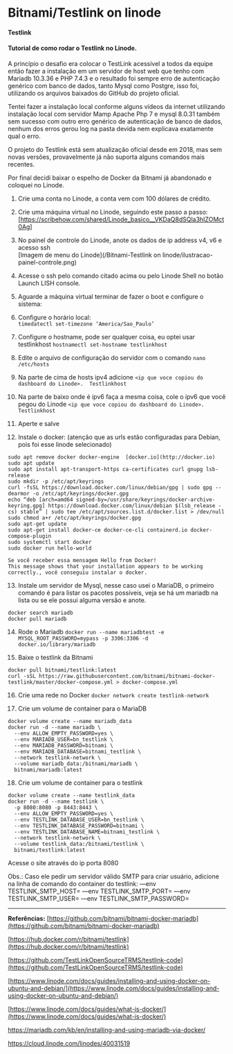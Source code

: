 # Bitnami/Testlink on linode
#### Testlink
#### Tutorial de como rodar o Testlink no Linode.

A princípio o desafio era colocar o TestLink acessível a todos da equipe então fazer a instalação em um servidor de host web que tenho com Mariadb 10.3.36 e PHP 7.4.3 e o resultado foi sempre erro de autenticação genérico com banco de dados, tanto Mysql como Postgre, isso foi, utilizando os arquivos baixados do GitHub do projeto oficial.

Tentei fazer a instalação local conforme alguns vídeos da internet utilizando instalação local com servidor Mamp Apache Php 7 e mysql 8.0.31 também sem sucesso com outro erro genérico de autenticação de banco de dados, nenhum dos erros gerou log na pasta devida nem explicava exatamente qual o erro.

O projeto do Testlink está sem atualização oficial desde em 2018, mas sem novas versões, provavelmente já não suporta alguns comandos mais recentes.

Por final decidi baixar o espelho de Docker da Bitnami já abandonado e coloquei no Linode.

1. Crie uma conta no  Linode, a conta vem com 100 dólares de crédito.

2. Crie uma máquina virtual no Linode, seguindo este passo a passo:
 [https://scribehow.com/shared/Linode_basico__VKDaQ8dSQla3hIZOMct0Ag]

3. No painel de controle do Linode, anote os dados de ip address v4, v6 e acesso ssh\
[Imagem de menu do Linode](/Bitnami-Testlink on linode/ilustracao-painel-controle.png)

4. Acesse o ssh pelo comando citado acima ou pelo Linode Shell no botão Launch LISH console.

5. Aguarde a máquina virtual terminar de fazer o boot e configure o sistema:

6. Configure o horário local:\
`timedatectl set-timezone ‘America/Sao_Paulo’`

7. Configure o hostname, pode ser qualquer coisa, eu optei usar testlinkhost
`hostnamectl set-hostname testlinkhost `

8. Edite o arquivo de configuração do servidor com o comando
`nano /etc/hosts`

9. Na parte de cima de hosts ipv4 adicione
`<ip que voce copiou do dashboard do Linode>.  Testlinkhost`

10. Na parte de baixo onde é ipv6 faça a mesma coisa, cole o ipv6 que você pegou do Linode
`<ip que voce copiou do dashboard do Linode>.  Testlinkhost`

11. Aperte <ctrl-x> e salve

12. Instale o docker: (atenção que as urls estão configuradas para Debian, pois foi esse linode selecionado)
```
sudo apt remove docker docker-engine  [docker.io](http://docker.io) 
sudo apt update
sudo apt install apt-transport-https ca-certificates curl gnupg lsb-release
sudo mkdir -p /etc/apt/keyrings
curl -fsSL https://download.docker.com/linux/debian/gpg | sudo gpg --dearmor -o /etc/apt/keyrings/docker.gpg
echo “deb [arch=amd64 signed-by=/usr/share/keyrings/docker-archive-keyring.gpg] https://download.docker.com/linux/debian $(lsb_release -cs) stable” | sudo tee /etc/apt/sources.list.d/docker.list > /dev/null
sudo chmod a+r /etc/apt/keyrings/docker.gpg
sudo apt-get update
sudo apt-get install docker-ce docker-ce-cli containerd.io docker-compose-plugin 
sudo systemctl start docker
sudo docker run hello-world
```
	
	Se você receber essa mensagem Hello from Docker!
	This message shows that your installation appears to be working correctly., você conseguiu instalar o docker.

13. Instale um servidor de Mysql, nesse caso usei o MariaDB, o primeiro comando é para listar os pacotes possíveis, veja se há um mariadb na lista ou se ele possui alguma versão e anote.
```
docker search mariadb
docker pull mariadb
```

14. Rode o Mariadb
`docker run --name mariadbtest -e MYSQL_ROOT_PASSWORD=mypass -p 3306:3306 -d docker.io/library/mariadb`

15. Baixe o testlink da Bitnami
```
docker pull bitnami/testlink:latest
curl -sSL https://raw.githubusercontent.com/bitnami/bitnami-docker-testlink/master/docker-compose.yml > docker-compose.yml
```

16. Crie uma rede no Docker
`docker network create testlink-network`

17. Crie um volume de container para o MariaDB
```
docker volume create --name mariadb_data
docker run -d --name mariadb \
  --env ALLOW_EMPTY_PASSWORD=yes \
  --env MARIADB_USER=bn_testlink \
  --env MARIADB_PASSWORD=bitnami \
  --env MARIADB_DATABASE=bitnami_testlink \
  --network testlink-network \
  --volume mariadb_data:/bitnami/mariadb \
  bitnami/mariadb:latest
```

18. Crie um volume de container para o testlink
```
docker volume create --name testlink_data
docker run -d --name testlink \
  -p 8080:8080 -p 8443:8443 \
  --env ALLOW_EMPTY_PASSWORD=yes \
  --env TESTLINK_DATABASE_USER=bn_testlink \
  --env TESTLINK_DATABASE_PASSWORD=bitnami \
  --env TESTLINK_DATABASE_NAME=bitnami_testlink \
  --network testlink-network \
  --volume testlink_data:/bitnami/testlink \
  bitnami/testlink:latest
```

Acesse o site através do ip porta 8080

Obs.: Caso ele pedir um servidor válido SMTP para criar usuário, adicione na linha de comando do container do testlink:
 —env TESTLINK_SMTP_HOST=<servidor>
 —env TESTLINK_SMTP_PORT=<porta>
 —env TESTLINK_SMTP_USER=<login>
 —env TESTLINK_SMTP_PASSWORD=<senha>

---
**Referências:**
 [https://github.com/bitnami/bitnami-docker-mariadb](https://github.com/bitnami/bitnami-docker-mariadb)
  
 [https://hub.docker.com/r/bitnami/testlink](https://hub.docker.com/r/bitnami/testlink) 
 
 [https://github.com/TestLinkOpenSourceTRMS/testlink-code](https://github.com/TestLinkOpenSourceTRMS/testlink-code) 
 
 [https://www.linode.com/docs/guides/installing-and-using-docker-on-ubuntu-and-debian/](https://www.linode.com/docs/guides/installing-and-using-docker-on-ubuntu-and-debian/) 
 
 [https://www.linode.com/docs/guides/what-is-docker/](https://www.linode.com/docs/guides/what-is-docker/) 

https://mariadb.com/kb/en/installing-and-using-mariadb-via-docker/

https://cloud.linode.com/linodes/40031519